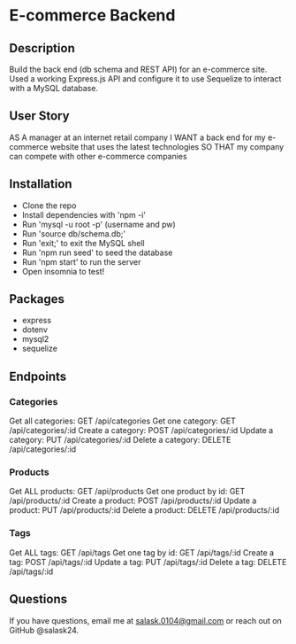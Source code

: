 # E-commerce Backend

## Description

Build the back end (db schema and REST API) for an e-commerce site. Used a working Express.js API and configure it to use Sequelize to interact with a MySQL database.


## User Story

AS A manager at an internet retail company
I WANT a back end for my e-commerce website that uses the latest technologies
SO THAT my company can compete with other e-commerce companies


## Installation

- Clone the repo
- Install dependencies with 'npm -i'
- Run 'mysql -u root -p' (username and pw)
- Run 'source db/schema.db;' 
- Run 'exit;' to exit the MySQL shell
- Run 'npm run seed' to seed the database
- Run 'npm start' to run the server 
- Open insomnia to test!


## Packages
- express
- dotenv
- mysql2
- sequelize


## Endpoints

### Categories

Get all categories: GET /api/categories
Get one category: GET /api/categories/:id
Create a category: POST /api/categories/:id
Update a category: PUT /api/categories/:id
Delete a category: DELETE /api/categories/:id

### Products

Get ALL products: GET /api/products
Get one product by id: GET /api/products/:id
Create a product: POST /api/products/:id
Update a product: PUT /api/products/:id
Delete a product: DELETE /api/products/:id

### Tags

Get ALL tags: GET /api/tags
Get one tag by id: GET /api/tags/:id
Create a tag: POST /api/tags/:id
Update a tag: PUT /api/tags/:id
Delete a tag: DELETE /api/tags/:id


## Questions
If you have questions, email me at salask.0104@gmail.com or reach out on GitHub @salask24.